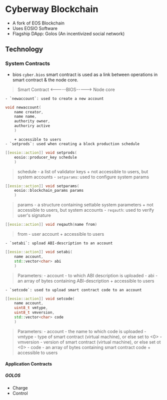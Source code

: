 # Cyberway Blockchain
- A fork of EOS Blockchain
- Uses EOSIO Software
- Flagship DApp: Golos (An incentivized social network)

## Technology
### System Contracts
* bios
`cyber.bios` smart contract is used as a link between operations in smart contract & the node core.
> Smart Contract <-----BIOS-----> Node core

	- `newaccount`: used to create a new account
```cpp
void newaccount(
	name creator,
	name name,
	authority owner,
	authoriry active
	)
```
		+ accessible to users
	- `setprods`: used when creating a block production schedule
```cpp
[[eosio::action]] void setprods(
	eosio::producer_key schedule
	)
```
> schedule - a list of validator keys
		+ not accessible to users, but system accounts
	- `setparams`: used to configure system params
```cpp
[[eosio::action]] void setparams(
	eosio::blockchain_params params
	)
```
> params - a structure containing settable system parameters
		+ not accessible to users, but system accounts
	- `reqauth`: used to verify user's signature
```cpp
[[eosio::action]] void reqauth(name from)
```
> from - user account
		+ accessible to users

	- `setabi`: upload ABI-description to an account
```cpp
[[eosio::action]] void setabi(
	name account,
	std::vector<char> abi
	)
```
> Parameters:
	- account - to which ABI description is uploaded
	- abi - an array of bytes containing ABI-description
		+ accessible to users

	- `setcode`: used to upload smart contract code to an account
```cpp
[[eosio::action]] void setcode(
	name account,
	uint8_t vmtype,
	uint8_t vmversion,
	std::vector<char> code
	)
```
> Parameters:
	- account - the name to which code is uploaded
	- vmtype - type of smart contract (virtual machine), or else set to <0>
	- vmversion - version of smart contract (virtual machine), or else set ot <0>
	- code - an array of bytes containing smart contract code
		+ accessible to users
	







#### Application Contracts
##### GOLOS
- Charge
- Control
